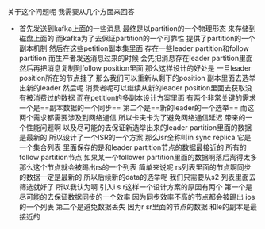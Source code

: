 关于这个问题呢 我需要从几个方面来回答 
- 首先发送到kafka上面的一些消息 最终是以partition的一个物理形态 来存储到磁盘上面的 而kafka为了去保证partition的一个可靠性 提供了partition的一个副本机制 然后在这些petition副本集里面 存在一些leader partition和follow partition 而生产者发送消息过来的时候 会先把消息存在leader partition里面 然后再把消息复制到follow position里面 那么这样设计的好处是 一旦leader position所在的节点挂了 那么我们可以重新从剩下的position 副本里面去选举出新的leader 然后呢 消费者呢可以继续从新的leader position里面去获取没有被消费过的数据 而在petition的多副本设计方案里面 有两个非常关键的需求 一个是==副本数据的一个同步== 第二个是==新的leader的一个选举== 而这两个需求都需要涉及到网络通信 所以卡夫卡为了避免网络通信延迟 带来的一个性能问题啊 以及尽可能的去保证新选举出来的leader partition里面的数据是最新的 所以设计了一个ISR的一个方案 那么isr全称叫in sync replica 它是一个集合列表 里面保存的是和leader partition节点的数据最接近的 所有的follow partition节点 如果某一个follower partition里面的数据啊落后离得太多 那么这个节点就会被踢出rs的一个列表 简单来说呢 rs列表里面的节点啊同步的数据一定是最新的 所以后续新的data的选举呢 我们只需要从s2 列表里面去筛选就好了 所以我认为啊 引入i s r这样一个设计方案的原因有两个 第一个是尽可能的去保证数据同步的一个效率 因为同步效率不高的节点都会被踢出 ios的一个列表 第二个是避免数据丢失 因为r sr里面的节点的数据 和le的副本是最接近的 